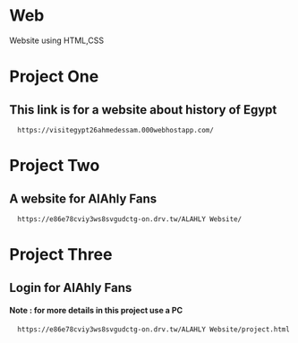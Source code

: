 # Web
Website using HTML,CSS
# Project One
## This link is for a website about history of Egypt

      https://visitegypt26ahmedessam.000webhostapp.com/

# Project Two
## A website for AlAhly Fans
      https://e86e78cviy3ws8svgudctg-on.drv.tw/ALAHLY Website/
      
      
      
# Project Three
## Login for AlAhly Fans
#### Note : for more details in this project use a PC
      https://e86e78cviy3ws8svgudctg-on.drv.tw/ALAHLY Website/project.html
      
      
